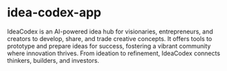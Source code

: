 # idea-codex-app
IdeaCodex is an AI-powered idea hub for visionaries, entrepreneurs, and creators to develop, share, and trade creative concepts. It offers tools to prototype and prepare ideas for success, fostering a vibrant community where innovation thrives.  From ideation to refinement, IdeaCodex connects thinkers, builders, and investors.
